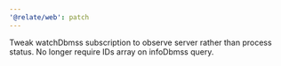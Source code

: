 ```yaml
---
'@relate/web': patch
---
```


Tweak watchDbmss subscription to observe server rather than process status. No longer require IDs array on infoDbmss query.
